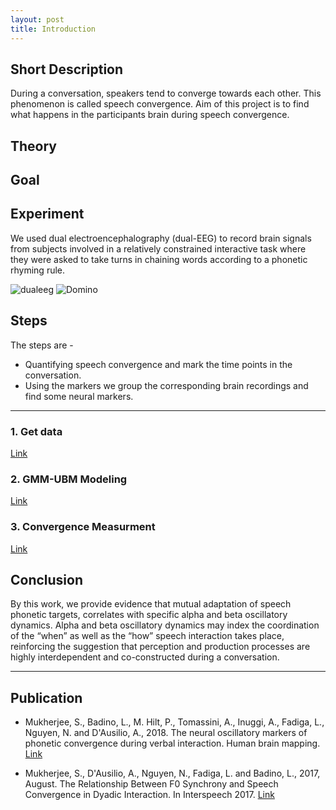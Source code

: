 ```yaml
---
layout: post
title: Introduction
---
```

## Short Description

During a conversation, speakers tend to converge towards each other. This phenomenon is called speech convergence. Aim of this project is to find what happens in the participants brain during speech convergence.

## Theory

## Goal

## Experiment

We used dual electroencephalography (dual-EEG) to record brain signals from subjects involved in a relatively constrained interactive task where they were asked to take turns in chaining words according to a phonetic rhyming rule.

![dualeeg](/SpeechConvergence/img/hyperscanning-thumbnail.png)
![Domino](/SpeechConvergence/img/domino.png)


## Steps

The steps are -
* Quantifying speech convergence and mark the time points in the conversation.
* Using the markers we group the corresponding brain recordings and find some neural markers.

-----

### 1. Get data

[Link](https://nbviewer.jupyter.org/github/sankar-mukherjee/SpeechConvergence/blob/master/get_data.ipynb)

### 2. GMM-UBM Modeling

[Link](https://nbviewer.jupyter.org/github/sankar-mukherjee/SpeechConvergence/blob/master/GMM.ipynb)

### 3. Convergence Measurment

[Link](https://nbviewer.jupyter.org/github/sankar-mukherjee/SpeechConvergence/blob/master/convergence.ipynb)

## Conclusion

By this work, we provide evidence that mutual adaptation of speech phonetic targets, correlates with specific alpha and beta oscillatory dynamics. Alpha and beta oscillatory dynamics may index the coordination of the “when” as well as the “how” speech interaction takes place, reinforcing the suggestion that perception and production processes are highly interdependent and co-constructed during a conversation.

-----

## Publication

* Mukherjee, S., Badino, L., M. Hilt, P., Tomassini, A., Inuggi, A., Fadiga, L., Nguyen, N. and D'Ausilio, A., 2018. The neural oscillatory markers of phonetic convergence during verbal interaction. Human brain mapping. [Link](https://www.ncbi.nlm.nih.gov/pubmed/30240542)
 
* Mukherjee, S., D'Ausilio, A., Nguyen, N., Fadiga, L. and Badino, L., 2017, August. The Relationship Between F0 Synchrony and Speech Convergence in Dyadic Interaction. In Interspeech 2017. [Link](https://hal.archives-ouvertes.fr/hal-01579789/document)




